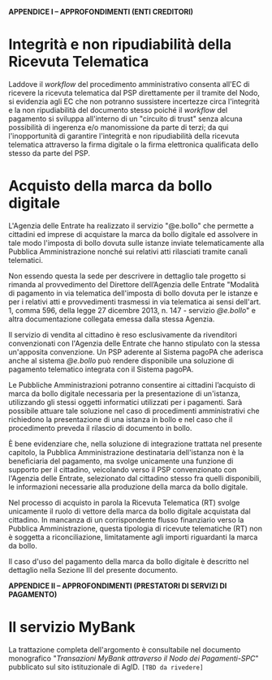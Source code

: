 **APPENDICE I – APPROFONDIMENTI (ENTI CREDITORI)**

# Integrità e non ripudiabilità della Ricevuta Telematica

Laddove il *workflow* del procedimento amministrativo consenta all'EC di ricevere la ricevuta telematica dal PSP direttamente per il tramite del Nodo, si evidenzia agli EC che non potranno sussistere incertezze circa l'integrità e la non ripudiabilità del documento stesso poiché il *workflow* del pagamento si sviluppa all'interno di un "circuito di trust" senza alcuna possibilità di ingerenza e/o manomissione da parte di terzi; da qui l'inopportunità di garantire l'integrità e non ripudiabilità della ricevuta telematica attraverso la firma digitale o la firma elettronica qualificata dello stesso da parte del PSP.

# Acquisto della marca da bollo digitale 

L'Agenzia delle Entrate ha realizzato il servizio "@e.bollo" che permette a cittadini ed imprese di acquistare la marca da bollo digitale ed assolvere in tale modo l'imposta di bollo dovuta sulle istanze inviate telematicamente alla Pubblica Amministrazione nonché sui relativi atti rilasciati tramite
canali telematici.

Non essendo questa la sede per descrivere in dettaglio tale progetto si rimanda al provvedimento del Direttore dell’Agenzia delle Entrate "Modalità di pagamento in via telematica dell'imposta di bollo dovuta per le istanze e per i relativi atti e provvedimenti trasmessi in via telematica ai sensi
dell'art. 1, comma 596, della legge 27 dicembre 2013, n. 147 - servizio *@e.bollo*" e altra documentazione collegata emessa dalla stessa Agenzia.

Il servizio di vendita al cittadino è reso esclusivamente da rivenditori convenzionati con l'Agenzia delle Entrate che hanno stipulato con la stessa un'apposita convenzione. Un PSP aderente al Sistema pagoPA che aderisca anche al sistema *@e.bollo* può rendere disponibile una soluzione di pagamento telematico integrata con il Sistema pagoPA.

Le Pubbliche Amministrazioni potranno consentire ai cittadini l’acquisto di marca da bollo digitale necessaria per la presentazione di un'istanza, utilizzando gli stessi oggetti informatici utilizzati per i pagamenti. Sarà possibile attuare tale soluzione nel caso di procedimenti amministrativi che richiedono la presentazione di una istanza in bollo e nel caso che il procedimento preveda il rilascio di documento in bollo.

È bene evidenziare che, nella soluzione di integrazione trattata nel presente capitolo, la Pubblica Amministrazione destinataria dell'istanza non è la beneficiaria del pagamento, ma svolge unicamente una funzione di supporto per il cittadino, veicolando verso il PSP convenzionato con l'Agenzia delle Entrate, selezionato dal cittadino stesso fra quelli disponibili, le informazioni necessarie alla produzione della marca da bollo digitale.

Nel processo di acquisto in parola la Ricevuta Telematica (RT) svolge unicamente il ruolo di vettore della marca da bollo digitale acquistata dal cittadino. In mancanza di un corrispondente flusso finanziario verso la Pubblica Amministrazione, questa tipologia di ricevute telematiche (RT) non è soggetta a riconciliazione, limitatamente agli importi riguardanti la marca da bollo.

Il caso d'uso del pagamento della marca da bollo digitale è descritto nel dettaglio nella Sezione III del presente documento.

**APPENDICE II – APPROFONDIMENTI (PRESTATORI DI SERVIZI DI PAGAMENTO)**

# Il servizio MyBank

La trattazione completa dell'argomento è consultabile nel documento monografico "*Transazioni MyBank attraverso il Nodo dei Pagamenti-SPC*" pubblicato sul sito istituzionale di AgID. `[TBD da rivedere]`
